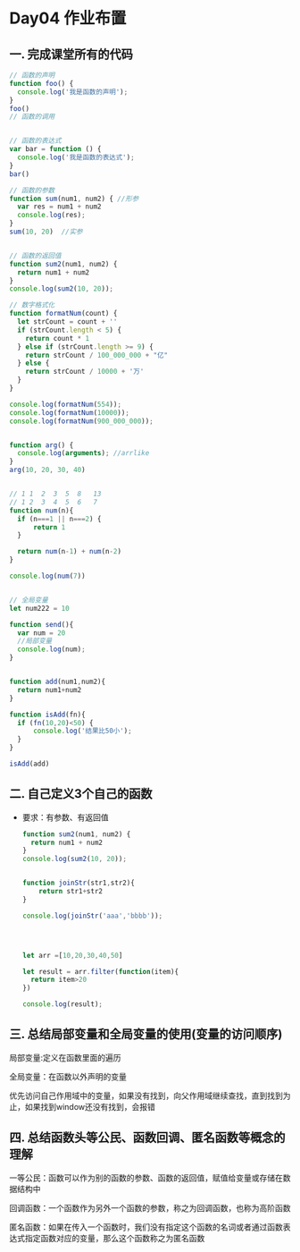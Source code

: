 # Day04 作业布置

## 一. 完成课堂所有的代码

```js
// 函数的声明
function foo() {
  console.log('我是函数的声明');
}
foo()
// 函数的调用


// 函数的表达式
var bar = function () {
  console.log('我是函数的表达式');
}
bar()

// 函数的参数
function sum(num1, num2) { //形参
  var res = num1 + num2
  console.log(res);
}
sum(10, 20)  //实参


// 函数的返回值
function sum2(num1, num2) {
  return num1 + num2
}
console.log(sum2(10, 20));

// 数字格式化
function formatNum(count) {
  let strCount = count + ''
  if (strCount.length < 5) {
    return count * 1
  } else if (strCount.length >= 9) {
    return strCount / 100_000_000 + "亿"
  } else {
    return strCount / 10000 + '万'
  }
}

console.log(formatNum(554));
console.log(formatNum(10000));
console.log(formatNum(900_000_000));


function arg() {
  console.log(arguments); //arrlike
}
arg(10, 20, 30, 40)


// 1 1  2  3  5  8   13 
// 1 2  3  4  5  6   7
function num(n){
  if (n===1 || n===2) {
      return 1 
  }

  return num(n-1) + num(n-2)
}

console.log(num(7))


// 全局变量
let num222 = 10

function send(){
  var num = 20
  //局部变量
  console.log(num);
}


function add(num1,num2){
  return num1+num2
}

function isAdd(fn){
  if (fn(10,20)<50) {
      console.log('结果比50小');
  }
}

isAdd(add)
```





## 二. 自己定义3个自己的函数

* 要求：有参数、有返回值

  ```js
  function sum2(num1, num2) {
    return num1 + num2
  }
  console.log(sum2(10, 20));
  
  
  function joinStr(str1,str2){
      return str1+str2
  }
  
  console.log(joinStr('aaa','bbbb'));
  
  
  
  
  let arr =[10,20,30,40,50]
  
  let result = arr.filter(function(item){
    return item>20
  })
  
  console.log(result);
  ```

  



## 三. 总结局部变量和全局变量的使用(变量的访问顺序)

局部变量:定义在函数里面的遍历

全局变量：在函数以外声明的变量

优先访问自己作用域中的变量，如果没有找到，向父作用域继续查找，直到找到为止，如果找到window还没有找到，会报错



## 四. 总结函数头等公民、函数回调、匿名函数等概念的理解

一等公民：函数可以作为别的函数的参数、函数的返回值，赋值给变量或存储在数据结构中

回调函数：一个函数作为另外一个函数的参数，称之为回调函数，也称为高阶函数

匿名函数：如果在传入一个函数时，我们没有指定这个函数的名词或者通过函数表达式指定函数对应的变量，那么这个函数称之为匿名函数

















